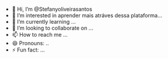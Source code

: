 - 👋 Hi, I’m @Stefanyoliveirasantos
- 👀 I’m interested in aprender mais atráves dessa plataforma...
- 🌱 I’m currently learning ...
- 💞️ I’m looking to collaborate on ...
- 📫 How to reach me ...
- 😄 Pronouns: ..
- ⚡ Fun fact: ...

<!---
Stefanyoliveirasantos/Stefanyoliveirasantos is a ✨ special ✨ repository because its `README.md` (this file) appears on your GitHub profile.
You can click the Preview link to take a look at your changes.
--->
